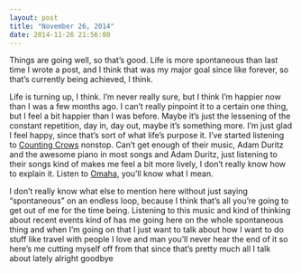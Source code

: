 ```yaml
---
layout: post
title: "November 26, 2014"
date: 2014-11-26 21:56:00
---
```


Things are going well, so that’s good. Life is more spontaneous than last time I wrote a post, and I think that was my major goal since like forever, so that’s currently being achieved, I think.

Life is turning up, I think. I’m never really sure, but I think I’m happier now than I was a few months ago. I can’t really pinpoint it to a certain one thing, but I feel a bit happier than I was before. Maybe it’s just the lessening of the constant repetition, day in, day out, maybe it’s something more. I’m just glad I feel happy, since that’s sort of what life’s purpose it. I’ve started listening to
[Counting Crows](http://open.spotify.com/track/2Uwjr7EnHRXMgmL9SmX1Gj)
 nonstop. Can’t get enough of their music, Adam Duritz and the awesome piano in most songs and Adam Duritz, just listening to their songs kind of makes me feel a bit more lively, I don’t really know how to explain it. Listen to [Omaha](http://open.spotify.com/track/2Uwjr7EnHRXMgmL9SmX1Gj),
 you’ll know what I mean.

 I don’t really know what else to mention here without just saying “spontaneous” on an endless loop, because I think that’s all you’re going to get out of me for the time being. Listening to this music and kind of thinking about recent events kind of has me going here on the whole spontaneous thing and when I’m going on that I just want to talk about how I want to do stuff like travel with people I love and man you’ll never hear the end of it so here’s me cutting myself off from that since that’s pretty much all I talk about lately alright goodbye

